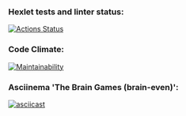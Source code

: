 ### Hexlet tests and linter status:
[![Actions Status](https://github.com/po1inakoroleva/frontend-project-44/workflows/hexlet-check/badge.svg)](https://github.com/po1inakoroleva/frontend-project-44/actions)

### Code Climate:
[![Maintainability](https://api.codeclimate.com/v1/badges/1be107022898a4ed2ac8/maintainability)](https://codeclimate.com/github/po1inakoroleva/frontend-project-44/maintainability)

### Asciinema 'The Brain Games (brain-even)':
[![asciicast](https://asciinema.org/a/v9SJ5KBpdJaDfnL8gJJ6oaeDE.svg)](https://asciinema.org/a/v9SJ5KBpdJaDfnL8gJJ6oaeDE)
